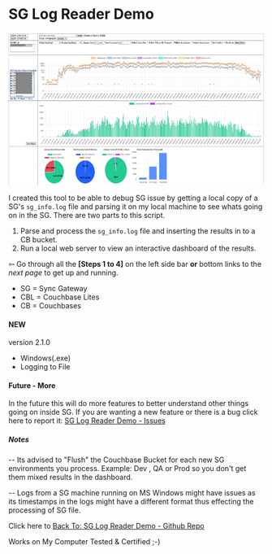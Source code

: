 
# SG Log Reader Demo

<img src="img//sg-log-reader-2.0.png" alt="Dashboard" height="300px">

I created this tool to be able to debug SG issue by getting a local copy of a SG's `sg_info.log` file and parsing it on my local machine to see whats going on in the SG. There are two parts to this script.
1. Parse and process the `sg_info.log` file and inserting the results in to a CB bucket.
2. Run a local web server to view an interactive dashboard of the results.

&#8678; Go through all the <b>[Steps 1 to 4]</b> on the left side bar <b>or</b> bottom links to the <i>next page</i> to get up and running.

- SG = Sync Gateway
- CBL = Couchbase Lites
- CB = Couchbases

#### NEW

version 2.1.0
- Windows(.exe)
- Logging to File

#### Future - More
In the future this will do more features to better understand other things going on inside SG. If you are wanting a new feature or there is a bug click here to report it: [SG Log Reader Demo - Issues](https://github.com/Fujio-Turner/sg-log-reader-demo/issues)

##### Notes

-- Its advised to "Flush" the Couchbase Bucket for each new SG environments you process. Example: Dev , QA or Prod so you don't get them mixed results in the dashboard.

-- Logs from a SG machine running on MS Windows might have issues as its timestamps in the logs might have a different format thus effecting the processing of SG file.

Click here to [Back To: SG Log Reader Demo - Github Repo](https://github.com/fujio-turner/sg-log-reader-demo)


Works on My Computer Tested & Certified ;-)